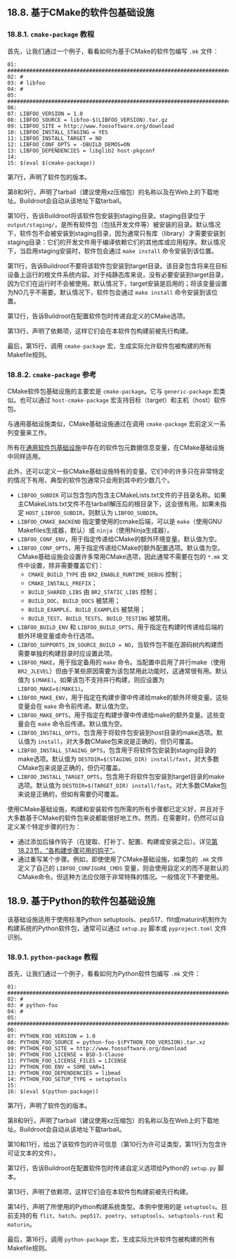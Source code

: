 ## 18.8. 基于CMake的软件包基础设施

### 18.8.1. `cmake-package` 教程

首先，让我们通过一个例子，看看如何为基于CMake的软件包编写 `.mk` 文件：

```
01: ################################################################################
02: #
03: # libfoo
04: #
05: ################################################################################
06:
07: LIBFOO_VERSION = 1.0
08: LIBFOO_SOURCE = libfoo-$(LIBFOO_VERSION).tar.gz
09: LIBFOO_SITE = http://www.foosoftware.org/download
10: LIBFOO_INSTALL_STAGING = YES
11: LIBFOO_INSTALL_TARGET = NO
12: LIBFOO_CONF_OPTS = -DBUILD_DEMOS=ON
13: LIBFOO_DEPENDENCIES = libglib2 host-pkgconf
14:
15: $(eval $(cmake-package))
```

第7行，声明了软件包的版本。

第8和9行，声明了tarball（建议使用xz压缩包）的名称以及在Web上的下载地址。Buildroot会自动从该地址下载tarball。

第10行，告诉Buildroot将该软件包安装到staging目录。staging目录位于 `output/staging/`，是所有软件包（包括开发文件等）被安装的目录。默认情况下，软件包不会被安装到staging目录，因为通常只有库（library）才需要安装到staging目录：它们的开发文件用于编译依赖它们的其他库或应用程序。默认情况下，当启用staging安装时，软件包会通过 `make install` 命令安装到该位置。

第11行，告诉Buildroot不要将该软件包安装到target目录。该目录包含将来在目标设备上运行的根文件系统内容。对于纯静态库来说，没有必要安装到target目录，因为它们在运行时不会被使用。默认情况下，target安装是启用的；将该变量设置为NO几乎不需要。默认情况下，软件包会通过 `make install` 命令安装到该位置。

第12行，告诉Buildroot在配置软件包时传递自定义的CMake选项。

第13行，声明了依赖项，这样它们会在本软件包构建前被先行构建。

最后，第15行，调用 `cmake-package` 宏，生成实际允许软件包被构建的所有Makefile规则。

### 18.8.2. `cmake-package` 参考

CMake软件包基础设施的主要宏是 `cmake-package`。它与 `generic-package` 宏类似。也可以通过 `host-cmake-package` 宏支持目标（target）和主机（host）软件包。

与通用基础设施类似，CMake基础设施通过在调用 `cmake-package` 宏前定义一系列变量来工作。

所有在[通用软件包基础设施](https://buildroot.org/downloads/manual/manual.html#generic-package-reference)中存在的软件包元数据信息变量，在CMake基础设施中同样适用。

此外，还可以定义一些CMake基础设施特有的变量。它们中的许多只在非常特定的情况下有用，典型的软件包通常只会用到其中的少数几个。

- `LIBFOO_SUBDIR` 可以包含包内包含主CMakeLists.txt文件的子目录名称。如果主CMakeLists.txt文件不在tarball解压后的根目录下，这会很有用。如果未指定 `HOST_LIBFOO_SUBDIR`，则默认为 `LIBFOO_SUBDIR`。
- `LIBFOO_CMAKE_BACKEND` 指定要使用的cmake后端，可以是 `make`（使用GNU Makefiles生成器，默认）或 `ninja`（使用Ninja生成器）。
- `LIBFOO_CONF_ENV`，用于指定传递给CMake的额外环境变量。默认值为空。
- `LIBFOO_CONF_OPTS`，用于指定传递给CMake的额外配置选项。默认值为空。CMake基础设施会设置许多常用CMake选项，因此通常不需要在包的 `*.mk` 文件中设置，除非需要覆盖它们：
  - `CMAKE_BUILD_TYPE` 由 `BR2_ENABLE_RUNTIME_DEBUG` 控制；
  - `CMAKE_INSTALL_PREFIX`；
  - `BUILD_SHARED_LIBS` 由 `BR2_STATIC_LIBS` 控制；
  - `BUILD_DOC`、`BUILD_DOCS` 被禁用；
  - `BUILD_EXAMPLE`、`BUILD_EXAMPLES` 被禁用；
  - `BUILD_TEST`、`BUILD_TESTS`、`BUILD_TESTING` 被禁用。
- `LIBFOO_BUILD_ENV` 和 `LIBFOO_BUILD_OPTS`，用于指定在构建时传递给后端的额外环境变量或命令行选项。
- `LIBFOO_SUPPORTS_IN_SOURCE_BUILD = NO`，当软件包不能在源码树内构建而需要单独的构建目录时应设置此项。
- `LIBFOO_MAKE`，用于指定备用的 `make` 命令。当配置中启用了并行make（使用 `BR2_JLEVEL`）但由于某些原因需要为该包禁用此功能时，这通常很有用。默认值为 `$(MAKE)`。如果该包不支持并行构建，则应设置为 `LIBFOO_MAKE=$(MAKE1)`。
- `LIBFOO_MAKE_ENV`，用于指定在构建步骤中传递给make的额外环境变量。这些变量会在 `make` 命令前传递。默认值为空。
- `LIBFOO_MAKE_OPTS`，用于指定在构建步骤中传递给make的额外变量。这些变量会在 `make` 命令后传递。默认值为空。
- `LIBFOO_INSTALL_OPTS`，包含用于将软件包安装到host目录的make选项。默认值为 `install`，对大多数CMake包来说是正确的，但仍可覆盖。
- `LIBFOO_INSTALL_STAGING_OPTS`，包含用于将软件包安装到staging目录的make选项。默认值为 `DESTDIR=$(STAGING_DIR) install/fast`，对大多数CMake包来说是正确的，但仍可覆盖。
- `LIBFOO_INSTALL_TARGET_OPTS`，包含用于将软件包安装到target目录的make选项。默认值为 `DESTDIR=$(TARGET_DIR) install/fast`。对大多数CMake包来说是正确的，但如有需要仍可覆盖。

使用CMake基础设施，构建和安装软件包所需的所有步骤都已定义好，并且对于大多数基于CMake的软件包来说都能很好地工作。然而，在需要时，仍然可以自定义某个特定步骤的行为：

- 通过添加后操作钩子（在提取、打补丁、配置、构建或安装之后）。详见[第18.23节，“各构建步骤可用的钩子”](https://buildroot.org/downloads/manual/manual.html#hooks)。
- 通过重写某个步骤。例如，即使使用了CMake基础设施，如果包的 `.mk` 文件定义了自己的 `LIBFOO_CONFIGURE_CMDS` 变量，则会使用自定义的而不是默认的CMake命令。但这种方法应仅限于非常特殊的情况。一般情况下不要使用。

## 18.9. 基于Python的软件包基础设施

该基础设施适用于使用标准Python setuptools、pep517、flit或maturin机制作为构建系统的Python软件包，通常可以通过 `setup.py` 脚本或 `pyproject.toml` 文件识别。

### 18.9.1. `python-package` 教程

首先，让我们通过一个例子，看看如何为Python软件包编写 `.mk` 文件：

```
01: ################################################################################
02: #
03: # python-foo
04: #
05: ################################################################################
06:
07: PYTHON_FOO_VERSION = 1.0
08: PYTHON_FOO_SOURCE = python-foo-$(PYTHON_FOO_VERSION).tar.xz
09: PYTHON_FOO_SITE = http://www.foosoftware.org/download
10: PYTHON_FOO_LICENSE = BSD-3-Clause
11: PYTHON_FOO_LICENSE_FILES = LICENSE
12: PYTHON_FOO_ENV = SOME_VAR=1
13: PYTHON_FOO_DEPENDENCIES = libmad
14: PYTHON_FOO_SETUP_TYPE = setuptools
15:
16: $(eval $(python-package))
```

第7行，声明了软件包的版本。

第8和9行，声明了tarball（建议使用xz压缩包）的名称以及在Web上的下载地址。Buildroot会自动从该地址下载tarball。

第10和11行，给出了该软件包的许可信息（第10行为许可证类型，第11行为包含许可证文本的文件）。

第12行，告诉Buildroot在配置软件包时传递自定义选项给Python的 `setup.py` 脚本。

第13行，声明了依赖项，这样它们会在本软件包构建前被先行构建。

第14行，声明了所使用的Python构建系统类型。本例中使用的是 `setuptools`。目前支持的有 `flit`、`hatch`、`pep517`、`poetry`、`setuptools`、`setuptools-rust` 和 `maturin`。

最后，第16行，调用 `python-package` 宏，生成实际允许软件包被构建的所有Makefile规则。
